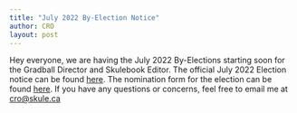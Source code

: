 ```yaml
---
title: "July 2022 By-Election Notice"
author: CRO
layout: post
---
```


Hey everyone, we are having the July 2022 By-Elections starting soon for the Gradball Director and Skulebook Editor. The official July 2022 Election notice can be found <a href="https://drive.google.com/file/d/1P5mlpORHQKf4LjdnLQQOWSFnTwerUMyk/view?usp=sharing">here</a>. The nomination form for the election can be found <a href="https://docs.google.com/forms/d/e/1FAIpQLSf78QnzGHjoJsehjhPwC-52ZDNnuFOAASVXEVskUC05VqspzQ/viewform?usp=sf_link">here</a>. If you have any questions or concerns, feel free to email me at cro@skule.ca<br> 